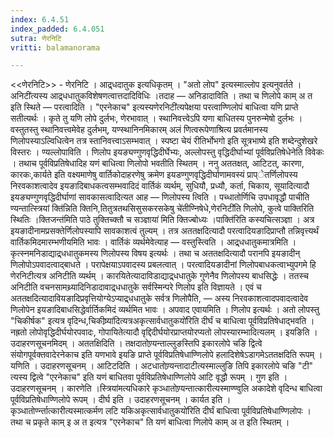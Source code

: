 ```yaml
---
index: 6.4.51
index_padded: 6.4.051
sutra: णेरनिटि
vritti: balamanorama

---
```

<<णेरनिटि>> - णेरनिटि । आद्र्धदातुक इत्यधिकृतम् । "अतो लोप" इत्यस्माल्लोप इत्यनुवर्तते ।अनिटी॑त्यस्य आद्र्धधातुकविशेषणत्वात्तदादिविधिः ।तदाह — अनिडादाविति । तथा च णिलोपे काम् अ त इति स्थिते — परत्वादिति । "एरनेकाच" इत्यस्यणेरनिटी॑त्यपेक्षया परत्वाण्णिलोपं बाधित्वा यणि प्राप्ते सतीत्यर्थः । कृते तु यणि लोपे दुर्लभः, णेरभावात् । स्थानिवत्त्वेऽपि यणा बाधितस्य पुनरुन्मेषो दुर्लभः । वस्तुतस्तु स्थानिवत्त्वमेवेह दुर्लभम्, यण्स्थानिनमिकारम् अलं णित्वरूपेणाश्रित्य प्रवर्तमानस्य णिलोपस्याऽल्विधित्वेन तत्र स्तानिवत्त्वाऽसम्भवात् । स्पष्टा चेयं रीतिर्भोभगो इति सूत्रभाष्ये इति शब्देन्दुशेखरे विस्तरः । ण्यल्लोपाविति । णिलोप इयङ्यण्गुणवृद्धिदीर्घेभ्यः, अल्लोपस्तु वृद्धिदीर्घाभ्यां पूर्वविप्रतिषेधेनेति विवेकः । तथाच पूर्वविप्रतिषेधादिह यणं बाधित्वा णिलोपो भवतीति स्थितम् । ननु अततक्षत्, आटिटत्, कारणा, कारकः,कार्यते इति वक्ष्यमाणेषु वार्तिकोदाहरणेषु क्रमेण इयडण्गुणवृद्धिदीर्घाणामवस्यं प्राप्ेतर्णिलोपस्य निरवकाशत्वादेव इयङादिबाधकत्वसम्भवादिदं वार्तिकं व्यर्थम्, सुधियौ, प्रध्यौ, कर्ता, चिकाय, सूयादित्यादौ इयङ्यण्गुणवृद्धिदीर्घाणां सावकासत्वादित्यत आह — णिलोपस्य त्विति । पच्धातोर्णिचि उपधावृद्धौ पाचीति ण्यन्तात्स्त्रियां क्ति॑न्निति क्तिनि,तितुत्रतथसिसुसकरसकेषु चे॑तीण्निषेधे,णेरनिटी॑ति णिलोपे, कुत्वे पाक्तिरिति स्थितिः ।क्तिजन्त॑मिति पाठे तुक्तिच्क्तौ च सञ्ज्ञाया॑ मिति क्तिज्बोध्यः ।पाक्ति॑रिति कस्यचित्सञ्ज्ञा । अत्र इयङादीनामप्रसक्तेर्णिलोपस्यापि सावकाशत्वं तुल्यम् । तत्र अततक्षदित्यादौ परत्वादियङादिप्राप्तौ तन्निवृत्त्यर्थं वार्तिकमिदमारम्भणीयमिति भावः । वार्तिकं व्यर्थमेवेत्याह —  वस्तुस्त्विति । आद्र्धधातुकमात्रमिति । कृत्स्नमनिडाद्याद्र्धधातुकमस्य णिलोपस्य विषय इत्यर्थः । तथा च अततक्षदित्यादौ परानपि इयङादीन् णिलोपोऽपवादत्वाद्बाधते । परापेक्षयाऽपवादस्य प्रबलत्वात् । परत्वादियङादीनां णिलोपबाधकत्वाभ्युपगमे हि णेरनिटीत्यत्र अनिटीति व्यर्थम् । कारयितेत्यादाविडाद्याद्र्धधातुके गुणेनैव णिलोपस्य बाधसिद्धेः । ततस्च अनिटीति वचनसामथ्र्यादिनिडादावाद्र्धधातुके सर्वस्मिन्परे णिलोप इति विज्ञायते । एवं च अततक्षदित्यादावियङादिप्रवृत्तियोग्येऽप्याद्र्धधातुके सर्वत्र णिलोपैति, —  अस्य निरवकाशत्वादपवादत्वादेव णिलोपेन इयङादिबाधसिद्धेर्वार्तिकमिदं व्यर्थमित भावः । अपवाद एवायमिति । णिलोप इत्यर्थः । अतो लोपस्तु "चिकीर्षक" इत्यत्र वृदिन्ध,चिकीष्र्या॑दित्यत्रअकृत्सार्वधातुकयो॑रिति दीर्घं च बाधित्वा पूर्वविप्रतिषेधाद्भवति । नह्रतो लोपोवृद्धिदीर्घयोरपवादः, गोपायितेत्यादौ वृद्दिदीर्घयोरप्राप्तयोरप्यतो लोपस्यारम्भादित्यलम् । इयङिति । उदाहरणसूचनमिदम् । अततक्षिदिति । तक्षदातोण्र्यन्ताल्लुङस्तिपि इकारलोपे चङि द्वित्वे संयोगपूर्वक्तवादेरनेकाच इति यणभावे इयङि प्राप्ते पूर्वविप्रतिषेधाण्णिलोपे हलादिशेषेऽडागमेऽततक्षदिति रूपम् । यणिति । उदाहरणसूचनम् । आटिटदिति । अटधातोण्र्यन्तादाटीत्यस्माल्लुङि तिपि इकारलोपे चङि "टी" त्यस्य द्वित्वे "एरनेकाच" इति यणं बाधितवा पूर्वविप्रतिषेधाण्णिलोपे आटि वृद्धौ रूपम् । गुण इति । उदाहरणसूचनम् । कारणेति ।स्त्रिया॑मत्यधिकारे कृञ्धातोण्र्यन्तात्कारीत्यस्माण्ण्वुलि अकादेशे वृदिन्ध बाधित्वा पूर्वविप्रतिषेधाण्णिलोपे रूपम् । दीर्घ इति । उदाहरणसूचनम् । कार्यत इति । कृञ्धातोर्ण्न्तात्कारीत्यस्मात्कर्मण लटि यकिअकृत्सार्वधातुकयो॑रिति दीर्घं बाधित्वा पूर्वविप्रतिषेधाण्णिलोपः । तथा च प्रकृते काम् इ अ त इत्यत्र "एरनेकाच" ति यणं बाधित्वा णिलोपे काम् अ त इति स्थितम् ।
